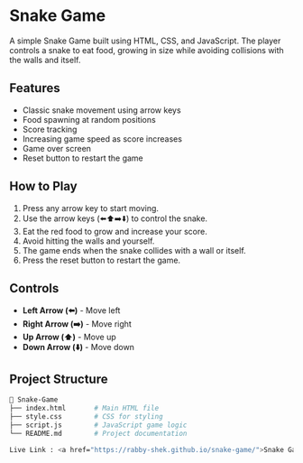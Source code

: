 # Snake Game

A simple Snake Game built using HTML, CSS, and JavaScript. The player controls a snake to eat food, growing in size while avoiding collisions with the walls and itself.

## Features
- Classic snake movement using arrow keys
- Food spawning at random positions
- Score tracking
- Increasing game speed as score increases
- Game over screen
- Reset button to restart the game

## How to Play
1. Press any arrow key to start moving.
2. Use the arrow keys (⬅️⬆️➡️⬇️) to control the snake.
3. Eat the red food to grow and increase your score.
4. Avoid hitting the walls and yourself.
5. The game ends when the snake collides with a wall or itself.
6. Press the reset button to restart the game.

## Controls
- **Left Arrow (⬅️)** - Move left
- **Right Arrow (➡️)** - Move right
- **Up Arrow (⬆️)** - Move up
- **Down Arrow (⬇️)** - Move down

## Project Structure
```sh
📂 Snake-Game
├── index.html       # Main HTML file
├── style.css        # CSS for styling
├── script.js        # JavaScript game logic
└── README.md        # Project documentation

Live Link : <a href="https://rabby-shek.github.io/snake-game/">Snake Game </a>
